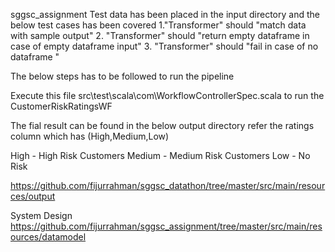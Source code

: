 sggsc_assignment
Test data has been placed in the input directory and the below test cases has been covered 1."Transformer" should "match data with sample output" 2. "Transformer" should "return empty dataframe in case of empty dataframe input" 3. "Transformer" should "fail in case of no dataframe "

The below steps has to be followed to run the pipeline

Execute this file src\test\scala\com\WorkflowControllerSpec.scala to run the CustomerRiskRatingsWF

The fial result can be found in the below output directory refer the ratings column which has (High,Medium,Low)

High - High Risk Customers
Medium - Medium Risk Customers
Low  - No Risk

https://github.com/fijurrahman/sggsc_datathon/tree/master/src/main/resources/output

System Design
https://github.com/fijurrahman/sggsc_assignment/tree/master/src/main/resources/datamodel


